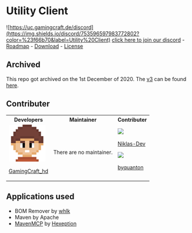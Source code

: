 # Utility Client

![https://uc.gamingcraft.de/discord](https://img.shields.io/discord/753596597983772802?color=%23f66b70&label=Utility%20Client) [click here to join our discord](https://uc.gamingcraft.de/discord) - [Roadmap](https://trello.com/b/KgoKb6pQ/update-roadmap) - [Download](https://github.com/Utility-Client/UtilityClient2/releases) - [License](https://uc.gamingcraft.de/License/)

## Archived
This repo got archived on the 1st December of 2020.
The [v3](https://github.com/Utility-Client/UtilityClient3) can be found [here](https://github.com/Utility-Client/UtilityClient3).

## Contributer

<table>
<tr>
<th> Developers </th>
<th> Maintainer </th>
<th> Contributer </th>
</tr>
<tr>
<td>
    
<img src="readme_content/profile_pictures/GamingCraft_hd.png" width="100">

[GamingCraft_hd](http://gamingcraft.de)

</td>
<td>
  There are no maintainer.
</td>
<td>
    
<img src="https://avatars1.githubusercontent.com/u/63241406?v=4" width="100">

[Niklas-Dev](https://github.com/Niklas-Dev)

<img src="https://avatars0.githubusercontent.com/u/32410361?v=4" width="100">

[byquanton](https://github.com/byquanton)
    
</td>
</tr>
</table>

## Applications used
- BOM Remover by [whlk](https://github.com/whlk)
- Maven by Apache
- [MavenMCP](https://github.com/Hexeption/MavenMCP) by [Hexeption](https://github.com/Hexeption)
